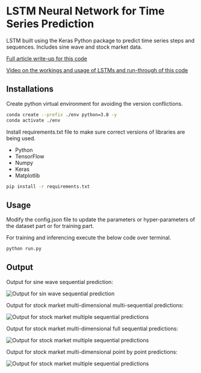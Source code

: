 # LSTM Neural Network for Time Series Prediction

LSTM built using the Keras Python package to predict time series steps and sequences. Includes sine wave and stock market data.

[Full article write-up for this code](https://www.altumintelligence.com/articles/a/Time-Series-Prediction-Using-LSTM-Deep-Neural-Networks)

[Video on the workings and usage of LSTMs and run-through of this code](https://www.youtube.com/watch?v=2np77NOdnwk)

## Installations

Create python virtual environment for avoiding the version conflictions.

```bash
conda create --prefix ./env python=3.8 -y
conda activate ./env
```

Install requirements.txt file to make sure correct versions of libraries are being used.

* Python 
* TensorFlow 
* Numpy
* Keras 
* Matplotlib 

```bash
pip install -r requirements.txt
```


## Usage

Modify the config.json file to update the parameters or hyper-parameters of the dataset part or for training part.

For training and inferencing execute the below code over terminal.
```bash
python run.py
```

## Output 

Output for sine wave sequential prediction:

![Output for sin wave sequential prediction](https://www.altumintelligence.com/assets/time-series-prediction-using-lstm-deep-neural-networks/sinwave_full_seq.png)

Output for stock market multi-dimensional multi-sequential predictions:

![Output for stock market multiple sequential predictions](https://www.altumintelligence.com/assets/time-series-prediction-using-lstm-deep-neural-networks/sp500_multi_2d.png)

Output for stock market multi-dimensional full sequential predictions:

![Output for stock market multiple sequential predictions](https://www.altumintelligence.com/assets/time-series-prediction-using-lstm-deep-neural-networks/sp500_full.png)

Output for stock market multi-dimensional point by point predictions:

![Output for stock market multiple sequential predictions](https://www.altumintelligence.com/assets/time-series-prediction-using-lstm-deep-neural-networks/sp500_pointbypoint.png)

